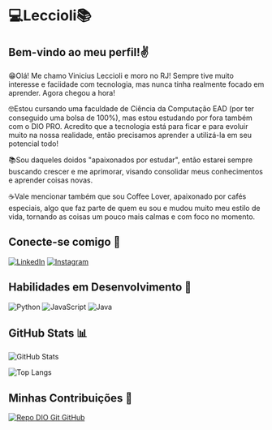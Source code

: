 # 💻Leccioli📚

## Bem-vindo ao meu perfil!✌
😁Olá! Me chamo Vinicius Leccioli e moro no RJ! Sempre tive muito interesse e faciidade com tecnologia, mas nunca tinha realmente focado em aprender. Agora chegou a hora! 

🤓Estou cursando uma faculdade de Ciência da Computação EAD (por ter conseguido uma bolsa de 100%), mas estou estudando por fora também com o DIO PRO. Acredito que a tecnologia está para ficar e para evoluir muito na nossa realidade, então precisamos aprender a utilizá-la em seu potencial todo!

📚Sou daqueles doidos "apaixonados por estudar", então estarei sempre buscando crescer e me aprimorar, visando consolidar meus conhecimentos e aprender coisas novas.

☕Vale mencionar também que sou Coffee Lover, apaixonado por cafés especiais, algo que faz parte de quem eu sou e mudou muito meu estilo de vida, tornando as coisas um pouco mais calmas e com foco no momento.


## Conecte-se comigo 📲
[![LinkedIn](https://img.shields.io/badge/LinkedIn-FFF?style=for-the-badge&logo=linkedin&logoColor=0E76A8)](https://www.linkedin.com/in/vinicius-leccioli/)
[![Instagram](https://img.shields.io/badge/Instagram-FFF?style=for-the-badge&logo=instagram)](https://www.instagram.com/vleccioli/)

## Habilidades em Desenvolvimento 🧠
![Python](https://img.shields.io/badge/Python-000?style=for-the-badge&logo=python)
![JavaScript](https://img.shields.io/badge/JavaScript-000?style=for-the-badge&logo=javascript)
![Java](https://img.shields.io/badge/Java-000?style=for-the-badge&logo=java)

## GitHub Stats 📊
![GitHub Stats](https://github-readme-stats.vercel.app/api?username=Leccioli&theme=transparent&bg_color=000&border_color=30A3DC&show_icons=true&icon_color=30A3DC&title_color=E94D5F&text_color=FFF)

![Top Langs](https://github-readme-stats-git-masterrstaa-rickstaa.vercel.app/api/top-langs/?username=Leccioli&layout=compact&bg_color=000&border_color=30A3DC&title_color=E94D5F&text_color=FFF)

## Minhas Contribuições 🤝
[![Repo DIO Git GitHub](https://github-readme-stats.vercel.app/api/pin/?username=elidianaandrade&repo=dio-lab-open-source&bg_color=000&border_color=30A3DC&show_icons=true&icon_color=30A3DC&title_color=E94D5F&text_color=FFF)](https://github.com/elidianaandrade/dio-lab-open-source)
